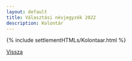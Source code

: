 ```yaml
---
layout: default
title: Választási névjegyzék 2022
description: Kolontár
---
```


{% include settlementHTMLs/Kolontaar.html %}

[Vissza](./)